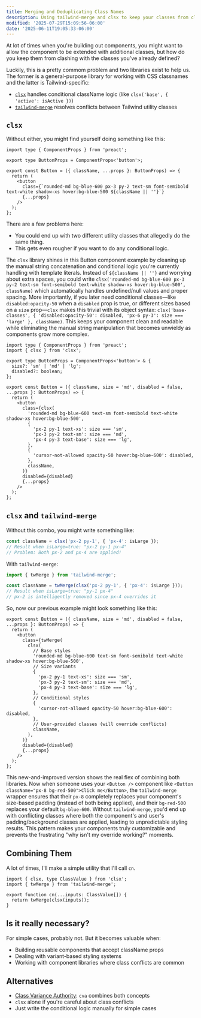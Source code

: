 ```yaml
---
title: Merging and Deduplicating Class Names
description: Using tailwind-merge and clsx to keep your classes from clashing.
modified: '2025-07-29T15:09:56-06:00'
date: '2025-06-11T19:05:33-06:00'
---
```


At lot of times when you're building out components, you might want to allow the component to be extended with additional classes, but how do you keep them from clashing with the classes you've already defined?

Luckily, this is a pretty commom problem and two libraries exist to help us. The former is a general-purpose library for working with CSS classnames and the latter is Tailwind-specific:

- [`clsx`](https://npm.im/clsx) handles conditional className logic (like `clsx('base', { 'active': isActive })`)
- [`tailwind-merge`](https://npm.im/tailwind-merge) resolves conflicts between Tailwind utility classes

## `clsx`

Without either, you might find yourself doing something like this:

```tsx
import type { ComponentProps } from 'preact';

export type ButtonProps = ComponentProps<'button'>;

export const Button = ({ className, ...props }: ButtonProps) => {
  return (
    <button
      class={`rounded-md bg-blue-600 px-3 py-2 text-sm font-semibold text-white shadow-xs hover:bg-blue-500 ${className || ''}`}
      {...props}
    />
  );
};
```

There are a few problems here:

- You could end up with two different utility classes that allegedly do the same thing.
- This gets even rougher if you want to do any conditional logic.

The `clsx` library shines in this Button component example by cleaning up the manual string concatenation and conditional logic you're currently handling with template literals. Instead of `${className || ''}` and worrying about extra spaces, you could write `clsx('rounded-md bg-blue-600 px-3 py-2 text-sm font-semibold text-white shadow-xs hover:bg-blue-500', className)` which automatically handles undefined/null values and proper spacing. More importantly, if you later need conditional classes—like `disabled:opacity-50` when a `disabled` prop is true, or different sizes based on a `size` prop—`clsx` makes this trivial with its object syntax: `clsx('base-classes', { 'disabled:opacity-50': disabled, 'px-6 py-3': size === 'large' }, className)`. This keeps your component clean and readable while eliminating the manual string manipulation that becomes unwieldy as components grow more complex.

```tsx
import type { ComponentProps } from 'preact';
import { clsx } from 'clsx';

export type ButtonProps = ComponentProps<'button'> & {
  size?: 'sm' | 'md' | 'lg';
  disabled?: boolean;
};

export const Button = ({ className, size = 'md', disabled = false, ...props }: ButtonProps) => {
  return (
    <button
      class={clsx(
        'rounded-md bg-blue-600 text-sm font-semibold text-white shadow-xs hover:bg-blue-500',
        {
          'px-2 py-1 text-xs': size === 'sm',
          'px-3 py-2 text-sm': size === 'md',
          'px-4 py-3 text-base': size === 'lg',
        },
        {
          'cursor-not-allowed opacity-50 hover:bg-blue-600': disabled,
        },
        className,
      )}
      disabled={disabled}
      {...props}
    />
  );
};
```

## `clsx` and `tailwind-merge`

Without this combo, you might write something like:

```js
const className = clsx('px-2 py-1', { 'px-4': isLarge });
// Result when isLarge=true: "px-2 py-1 px-4"
// Problem: Both px-2 and px-4 are applied!
```

With `tailwind-merge`:

```js
import { twMerge } from 'tailwind-merge';

const className = twMerge(clsx('px-2 py-1', { 'px-4': isLarge }));
// Result when isLarge=true: "py-1 px-4"
// px-2 is intelligently removed since px-4 overrides it
```

So, now our previous example might look something like this:

```tsx
export const Button = ({ className, size = 'md', disabled = false, ...props }: ButtonProps) => {
  return (
    <button
      class={twMerge(
        clsx(
          // Base styles
          'rounded-md bg-blue-600 text-sm font-semibold text-white shadow-xs hover:bg-blue-500',
          // Size variants
          {
            'px-2 py-1 text-xs': size === 'sm',
            'px-3 py-2 text-sm': size === 'md',
            'px-4 py-3 text-base': size === 'lg',
          },
          // Conditional styles
          {
            'cursor-not-allowed opacity-50 hover:bg-blue-600': disabled,
          },
          // User-provided classes (will override conflicts)
          className,
        ),
      )}
      disabled={disabled}
      {...props}
    />
  );
};
```

This new-and-improved version shows the real flex of combining both libraries. Now when someone uses your `<Button />` component like `<Button className="px-8 bg-red-500">Click me</Button>`, the `tailwind-merge` wrapper ensures that their `px-8` completely replaces your component's size-based padding (instead of both being applied), and their `bg-red-500` replaces your default `bg-blue-600`. Without `tailwind-merge`, you'd end up with conflicting classes where both the component's and user's padding/background classes are applied, leading to unpredictable styling results. This pattern makes your components truly customizable and prevents the frustrating "why isn't my override working?" moments.

## Combining Them

A lot of times, I'll make a simple utility that I'll call `cn`.

```tsx
import { clsx, type ClassValue } from 'clsx';
import { twMerge } from 'tailwind-merge';

export function cn(...inputs: ClassValue[]) {
  return twMerge(clsx(inputs));
}
```

## Is it really necessary?

For simple cases, probably not. But it becomes valuable when:

- Building reusable components that accept className props
- Dealing with variant-based styling systems
- Working with component libraries where class conflicts are common

## Alternatives

- [Class Variance Authority](cva-tailwind.md): `cva` combines both concepts
- `clsx` alone if you're careful about class conflicts
- Just write the conditional logic manually for simple cases
